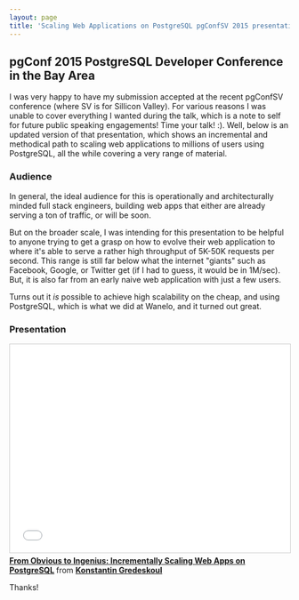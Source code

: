 ```yaml
---
layout: page
title: 'Scaling Web Applications on PostgreSQL pgConfSV 2015 presentation.'
---
```


## pgConf 2015 PostgreSQL Developer Conference in the Bay Area

I was very happy to have my submission accepted at the recent pgConfSV conference (where SV is for Sillicon Valley). For various reasons I was unable to cover everything I wanted during the talk, which is a note to self for future public speaking engagements! Time your talk! :). Well, below is an updated version of that presentation, which shows an incremental and methodical path to scaling web applications to millions of users using PostgreSQL, all the while covering a very range of material.  

### Audience

In general, the ideal audience for this is operationally and architecturally minded full stack engineers, building web apps that either are already serving a ton of traffic, or will be soon.

But on the broader scale, I was intending for this presentation to be helpful to anyone trying to get a grasp on how to evolve their web application to where it's able to serve a rather high throughput of 5K-50K requests per second. This range is still far below what the internet "giants" such as Facebook, Google, or Twitter get (if I had to guess, it would be in 1M/sec). But, it is also far from an early naive web application with just a few users.  

Turns out it *is* possible to achieve high scalability on the cheap, and using PostgreSQL, which is what we did at Wanelo, and it turned out great.

### Presentation

<iframe src="//www.slideshare.net/slideshow/embed_code/key/yXKNCNdj1GNfE6" width="595" height="375" frameborder="0" marginwidth="0" marginheight="0" scrolling="no" style="border:1px solid #CCC; border-width:1px; margin-bottom:5px; max-width: 100%;" allowfullscreen> </iframe> <div style="margin-bottom:5px"> <strong><a href="//www.slideshare.net/kigster/from-obvious-to-ingenius-incrementally-scaling-web-apps-on-postgresql" title="From Obvious to Ingenius: Incrementally Scaling Web Apps on PostgreSQL" target="_blank">From Obvious to Ingenius: Incrementally Scaling Web Apps on PostgreSQL</a> </strong> from <strong><a href="//www.slideshare.net/kigster" target="_blank">Konstantin Gredeskoul</a></strong> </div>

Thanks!
